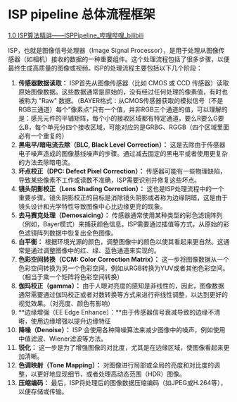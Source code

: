 # ISP pipeline 总体流程框架

[1.0 ISP算法精讲——ISPPipeline_哔哩哔哩_bilibili](https://www.bilibili.com/video/BV1Ay4y1M7BP/)

ISP，也就是图像信号处理器（Image Signal Processor），是用于处理从图像传感器（如相机）接收的数据的一种重要组件。这个处理流程包括了很多步骤，以便最终生成高质量的图像或视频。ISP的处理流程主要包括以下几个阶段：

1. **传感器数据读取：** ISP首先从图像传感器（比如 CMOS 或 CCD 传感器）读取原始图像数据。这些数据通常是原始的，没有经过任何处理的像素值，有时也被称为 "Raw" 数据。（BAYER格式：从CMOS传感器获取的模拟信号（不是RGB三通道）每个”像素点“只有一个值，并非RGB三个通道的值，可以理解的是：感光元件的平铺矩阵，每个小的接收区域都有特定通道，要么R要么G要么B，每个单元分四个接收区域，可能对应的是GRBG、RGGB（四个区域里面必有一个重复的）
2. **黑电平/暗电流去除（BLC, Black Level Correction）：** 这是去除由于传感器电子噪声造成的图像基线噪声的步骤。通过减去固定的黑电平或者使用更复杂的方法去除暗电流。
3. **坏点校正（DPC: Defect Pixel Correction）：** 传感器可能有一些物理缺陷，导致某些像素不工作或读数不准确，ISP需要识别并修复这些坏点。
4. **镜头阴影校正（Lens Shading Correction）：** 这也是ISP处理流程中的一个重要步骤。镜头阴影校正的目标是消除镜头阴影或者称为边缘阴暗，这是由于镜头设计和光学特性导致图像中心比边缘更亮的现象。
5. **去马赛克处理（Demosaicing）：** 传感器通常使用某种类型的彩色滤镜阵列（例如，Bayer模式）来捕获颜色信息。ISP需要通过插值等方式，从原始的彩色滤镜阵列数据中恢复出全色图像。
6. **白平衡：** 根据环境光源的颜色，调整图像中的颜色以使其看起来更自然。这通常是通过调整图像中的红、绿、蓝色通道来实现的。
7. **色彩空间转换（CCM: Color Correction Matrix）：** 这一步将图像数据从一个色彩空间转换为另一个色彩空间，例如从RGB转换为YUV或者其他色彩空间。（相当于乘一个矩阵将色彩空间转换）
8. **伽玛校正（gamma）：** 由于人眼对亮度的感知是非线性的，因此，图像数据通常需要通过伽玛校正或者对数转换等方式来进行非线性调整，以达到更好的视觉效果。（对亮度、颜色有影响）
9. **边缘增强（EE Edge Enhance）：**由于传感器信号衰减导致的边缘不清晰，使用边缘增强以提升边缘特征
10. **降噪（Denoise）：** ISP 会使用各种降噪算法来减少图像中的噪声，例如使用中值滤波、Wiener滤波等方法。
11. **锐化：** 这一步是为了增强图像的对比度，尤其是在边缘区域，使图像看起来更加清晰。
12. **色调映射（Tone Mapping）：** 对图像进行局部或全局的亮度和对比度的调整，以更好地显现细节，或者处理高动态范围（HDR）图像。
13. **压缩编码：** 最后，ISP将处理后的图像数据压缩编码（如JPEG或H.264等），以便存储或传输。